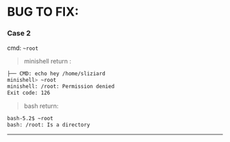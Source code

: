 # BUG TO FIX:

### Case 2

cmd: `~root`

> minishell return :

```sh
├── CMD: echo hey /home/sliziard
minishell> ~root
minishell: /root: Permission denied
Exit code: 126
```

> bash return:

```sh
bash-5.2$ ~root
bash: /root: Is a directory
```

---
